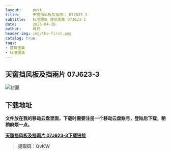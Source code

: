 ```yaml
---
layout:     post
title:      天窗挡风板及挡雨片 07J623-3
subtitle:   标准图集 建筑图集 07J623-3
date:       2025-04-28
author:     峰兄
header-img: img/the-first.png
catalog: true
tags:
- 建筑图集
- 标准图集
---
```

## 天窗挡风板及挡雨片 07J623-3
![封面](https://pic1.imgdb.cn/item/680e10d658cb8da5c8d047da.png)

## 下载地址 ##
**文件放在我的移动云盘里面，下载时需要注册一个移动云盘账号，登陆后下载，稍稍麻烦一点。**  
  
[**天窗挡风板及挡雨片 07J623-3下载链接**](https://caiyun.139.com/m/i?105CerEuBnNzS)

> **提取码：QvKW**
